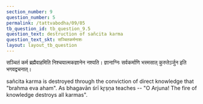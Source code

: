 ```yaml
---
section_number: 9
question_number: 5
permalink: /tattvabodha/09/05
tb_question_id: tb_question_9.5
question_text: destruction of sañcita karma
question_text_skt: सञ्चितकर्मनाशः
layout: layout_tb_question
---
```


<!-- skt-start -->

सञ्चितं कर्म ब्रह्मैवाहमिति निश्चयात्मकज्ञानेन नश्यति। ज्ञानाग्निः सर्वकर्माणि भस्मसात् कुरुतेऽर्जुन इति भगवद्वचनात्। 

<!-- skt-end -->

<!-- eng-start -->

sañcita karma is destroyed through the conviction of direct knowledge that "brahma eva aham". 
As bhagavān śrī kr̥ṣṇa teaches -- "O Arjuna! The fire of knowledge destroys all karmas".


<!-- eng-end -->
